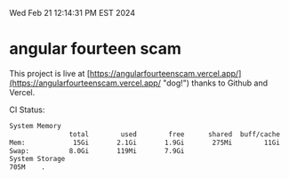 Wed Feb 21 12:14:31 PM EST 2024

# angular fourteen scam


This project is live at [https://angularfourteenscam.vercel.app/](https://angularfourteenscam.vercel.app/ "dog!") thanks to Github and Vercel.

CI Status: 

```bash
System Memory
               total        used        free      shared  buff/cache   available
Mem:            15Gi       2.1Gi       1.9Gi       275Mi        11Gi        13Gi
Swap:          8.0Gi       119Mi       7.9Gi
System Storage
705M	.
```
```bash
